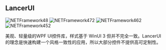 ## LancerUI

![NETFramework48](https://img.shields.io/badge/.NET%20Framework-4.8-default) ![NETFramework472](https://img.shields.io/badge/.NET%20Framework-4.7.2-default) ![NETFramework462](https://img.shields.io/badge/.NET%20Framework-4.6.2-default) ![NETFramework452](https://img.shields.io/badge/.NET%20Framework-4.5.2-default)

美观、轻量级的WPF UI控件库，样式基于 WinUI 3 但并不完全一致。LancerUI 的理念是快速构建一个风格一致性的应用，所以大部分控件不提供高可定制性。